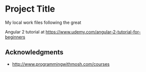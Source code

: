 # Project Title

My local work files following the great

Angular 2 tutorial at https://www.udemy.com/angular-2-tutorial-for-beginners


## Acknowledgments

* http://www.programmingwithmosh.com/courses

